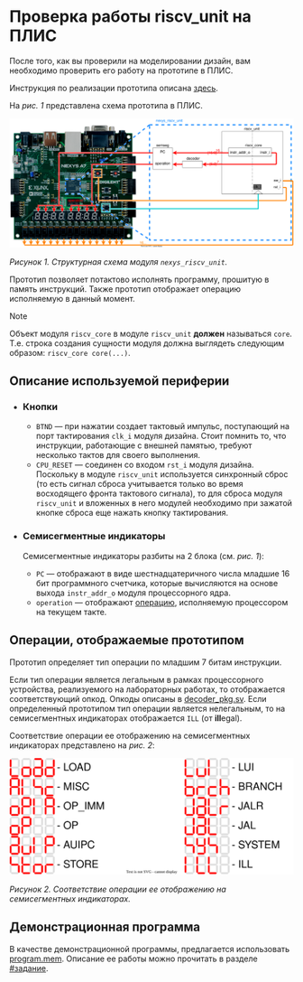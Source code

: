 # Проверка работы riscv_unit на ПЛИС

После того, как вы проверили на моделировании дизайн, вам необходимо проверить его работу на прототипе в ПЛИС.

Инструкция по реализации прототипа описана [здесь](../../../Vivado%20Basics/How%20to%20program%20an%20fpga%20board.md).

На _рис. 1_ представлена схема прототипа в ПЛИС.

![../../../.pic/Labs/board%20files/nexys_riscv_unit_structure.drawio.svg](../../../.pic/Labs/board%20files/nexys_riscv_unit_structure.drawio.svg)

_Рисунок 1. Структурная схема модуля `nexys_riscv_unit`._

Прототип позволяет потактово исполнять программу, прошитую в память инструкций. Также прототип отображает операцию исполняемую в данный момент.

> [!NOTE]
> Объект модуля `riscv_core` в модуле `riscv_unit` **должен** называться `core`. Т.е. строка создания сущности модуля должна выглядеть следующим образом: `riscv_core core(...)`.

## Описание используемой периферии

-   ### Кнопки

    -   `BTND` — при нажатии создает тактовый импульс, поступающий на порт тактирования `clk_i` модуля дизайна. Стоит помнить то, что инструкции, работающие с внешней памятью, требуют несколько тактов для своего выполнения.
    -   `CPU_RESET` — соединен со входом `rst_i` модуля дизайна. Поскольку в модуле `riscv_unit` используется синхронный сброс (то есть сигнал сброса учитывается только во время восходящего фронта тактового сигнала), то для сброса модуля `riscv_unit` и вложенных в него модулей необходимо при зажатой кнопке сброса еще нажать кнопку тактирования.

-   ### Семисегментные индикаторы

    Семисегментные индикаторы разбиты на 2 блока (см. _рис. 1_):

    -   `PC` — отображают в виде шестнадцатеричного числа младшие 16 бит программного счетчика, которые вычисляются на основе выхода `instr_addr_o` модуля процессорного ядра.
    -   `operation` — отображают [операцию](#операции-отображаемые-прототипом), исполняемую процессором на текущем такте.

## Операции, отображаемые прототипом

Прототип определяет тип операции по младшим 7 битам инструкции.

Если тип операции является легальным в рамках процессорного устройства, реализуемого на лабораторных работах, то отображается соответствующий опкод. Опкоды описаны в [decoder_pkg.sv](../../05.%20Main%20decoder/decoder_pkg.sv). Если определенный прототипом тип операции является нелегальным, то на семисегментных индикаторах отображается `ILL` (от **ill**egal).

Соответствие операции ее отображению на семисегментных индикаторах представлено на _рис. 2_:

!['../../../.pic/Labs/board%20files/nexys_riscv_unit_operations.drawio.svg'](../../../.pic/Labs/board%20files/nexys_riscv_unit_operations.drawio.svg)

_Рисунок 2. Соответствие операции ее отображению на семисегментных индикаторах._

## Демонстрационная программа

В качестве демонстрационной программы, предлагается использовать [program.mem](../program.mem). Описание ее работы можно прочитать в разделе [#задание](../README.md#задание).
